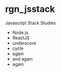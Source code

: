 # rgn_jsstack

Javascript Stack Studies

* Node.js
* ReactJS
* underscore
* cycle
* again
* and again
* again
